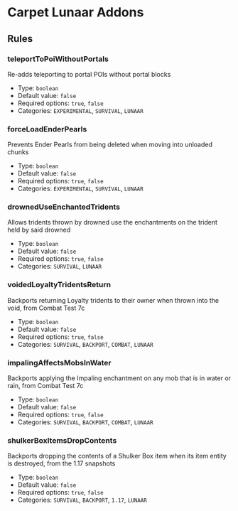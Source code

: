 # Carpet Lunaar Addons

## Rules
### teleportToPoiWithoutPortals
Re-adds teleporting to portal POIs without portal blocks
* Type: `boolean`
* Default value: `false`
* Required options: `true`, `false`
* Categories: `EXPERIMENTAL`, `SURVIVAL`, `LUNAAR`

### forceLoadEnderPearls
Prevents Ender Pearls from being deleted when moving into unloaded chunks
* Type: `boolean`
* Default value: `false`
* Required options: `true`, `false`
* Categories: `EXPERIMENTAL`, `SURVIVAL`, `LUNAAR`

### drownedUseEnchantedTridents
Allows tridents thrown by drowned use the enchantments on the trident held by said drowned
* Type: `boolean`
* Default value: `false`
* Required options: `true`, `false`
* Categories: `SURVIVAL`, `LUNAAR`

### voidedLoyaltyTridentsReturn
Backports returning Loyalty tridents to their owner when thrown into the void, from Combat Test 7c
* Type: `boolean`
* Default value: `false`
* Required options: `true`, `false`
* Categories: `SURVIVAL`, `BACKPORT`, `COMBAT`, `LUNAAR`

### impalingAffectsMobsInWater
Backports applying the Impaling enchantment on any mob that is in water or rain, from Combat Test 7c
* Type: `boolean`
* Default value: `false`
* Required options: `true`, `false`
* Categories: `SURVIVAL`, `BACKPORT`, `COMBAT`, `LUNAAR`

### shulkerBoxItemsDropContents
Backports dropping the contents of a Shulker Box item when its item entity is destroyed, from the 1.17 snapshots
* Type: `boolean`
* Default value: `false`
* Required options: `true`, `false`
* Categories: `SURVIVAL`, `BACKPORT`, `1.17`, `LUNAAR`